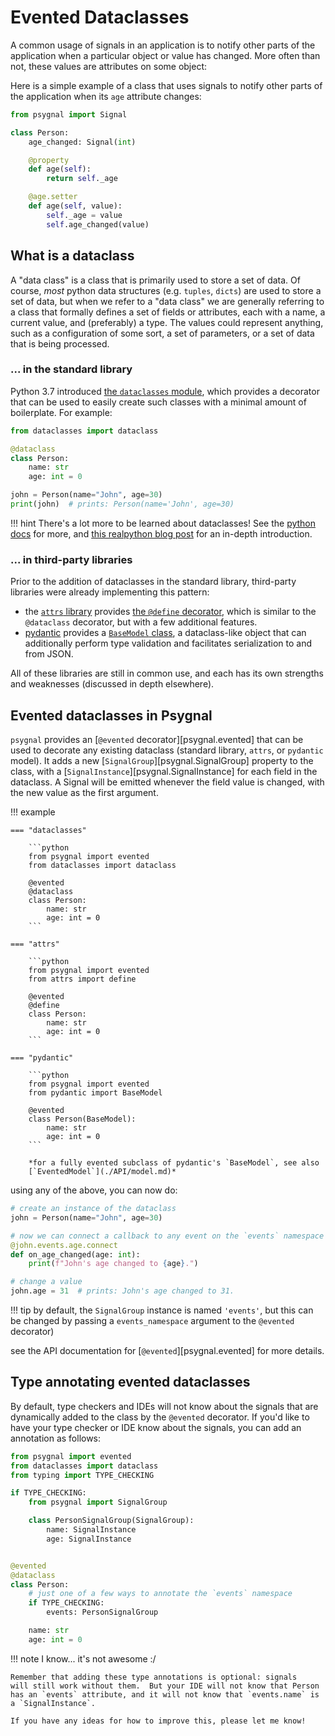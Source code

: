 # Evented Dataclasses

A common usage of signals in an application is to notify other
parts of the application when a particular object or value has changed.
More often than not, these values are attributes on some object:

Here is a simple example of a class that uses signals to notify
other parts of the application when its `age` attribute changes:

```python
from psygnal import Signal

class Person:
    age_changed: Signal(int)

    @property
    def age(self):
        return self._age

    @age.setter
    def age(self, value):
        self._age = value
        self.age_changed(value)
```

## What is a dataclass

A "data class" is a class that is primarily used to store a set of data. Of
course, *most* python data structures (e.g. `tuples`, `dicts`) are used to store
a set of data, but when we refer to a "data class" we are generally referring to
a class that formally defines a set of fields or attributes, each with a name,
a current value, and (preferably) a type.  The values could represent anything,
such as a configuration of some sort, a set of parameters, or a set of data
that is being processed.

### ... in the standard library

Python 3.7 introduced [the `dataclasses`
module](https://docs.python.org/3/library/dataclasses.html), which provides a
decorator that can be used to easily create such classes with a minimal amount
of boilerplate.  For example:

```python
from dataclasses import dataclass

@dataclass
class Person:
    name: str
    age: int = 0

john = Person(name="John", age=30)
print(john)  # prints: Person(name='John', age=30)
```

!!! hint
    There's a lot more to be learned about dataclasses! See the [python
    docs](https://docs.python.org/3/library/dataclasses.html) for more, and
    [this realpython blog post](https://realpython.com/python-data-classes/) for
    an in-depth introduction.

### ... in third-party libraries

Prior to the addition of dataclasses in the standard library, third-party libraries
were already implementing this pattern:

- the [`attrs` library](https://www.attrs.org/en/stable/) provides [the `@define`
  decorator](https://www.attrs.org/en/stable/overview.html), which is similar to
  the `@dataclass` decorator, but with a few additional features.
- [pydantic](https://pydantic-docs.helpmanual.io/) provides a
  [`BaseModel` class](https://pydantic-docs.helpmanual.io/usage/models/),
  a dataclass-like object that can additionally perform type validation and facilitates
  serialization to and from JSON.

All of these libraries are still in common use, and each has its own
strengths and weaknesses (discussed in depth elsewhere).

## Evented dataclasses in Psygnal

`psygnal` provides an [`@evented` decorator][psygnal.evented] that can be used
to decorate any existing dataclass (standard library, `attrs`, or `pydantic`
model). It adds a new [`SignalGroup`][psygnal.SignalGroup] property to the
class, with a [`SignalInstance`][psygnal.SignalInstance] for each field in the
dataclass.  A Signal will be emitted whenever the field value is changed, with
the new value as the first argument.

!!! example

    === "dataclasses"

        ```python
        from psygnal import evented
        from dataclasses import dataclass

        @evented
        @dataclass
        class Person:
            name: str
            age: int = 0
        ```

    === "attrs"

        ```python
        from psygnal import evented
        from attrs import define

        @evented
        @define
        class Person:
            name: str
            age: int = 0
        ```

    === "pydantic"

        ```python
        from psygnal import evented
        from pydantic import BaseModel

        @evented
        class Person(BaseModel):
            name: str
            age: int = 0
        ```

        *for a fully evented subclass of pydantic's `BaseModel`, see also
        [`EventedModel`](./API/model.md)*

using any of the above, you can now do:

```python
# create an instance of the dataclass
john = Person(name="John", age=30)

# now we can connect a callback to any event on the `events` namespace
@john.events.age.connect
def on_age_changed(age: int):
    print(f"John's age changed to {age}.")

# change a value
john.age = 31  # prints: John's age changed to 31.
```

!!! tip
    by default, the `SignalGroup` instance is named `'events'`, but this can be
    changed by passing a `events_namespace` argument to the `@evented` decorator)

see the API documentation for [`@evented`][psygnal.evented] for more details.

## Type annotating evented dataclasses

By default, type checkers and IDEs will not know about the signals that are
dynamically added to the class by the `@evented` decorator.  If you'd like
to have your type checker or IDE know about the signals, you can add an
annotation as follows:

```python
from psygnal import evented
from dataclasses import dataclass
from typing import TYPE_CHECKING

if TYPE_CHECKING:
    from psygnal import SignalGroup

    class PersonSignalGroup(SignalGroup):
        name: SignalInstance
        age: SignalInstance


@evented
@dataclass
class Person:
    # just one of a few ways to annotate the `events` namespace
    if TYPE_CHECKING:
        events: PersonSignalGroup

    name: str
    age: int = 0
```

!!! note
    I know... it's not awesome :/

    Remember that adding these type annotations is optional: signals
    will still work without them.  But your IDE will not know that Person
    has an `events` attribute, and it will not know that `events.name` is
    a `SignalInstance`.

    If you have any ideas for how to improve this, please let me know!
